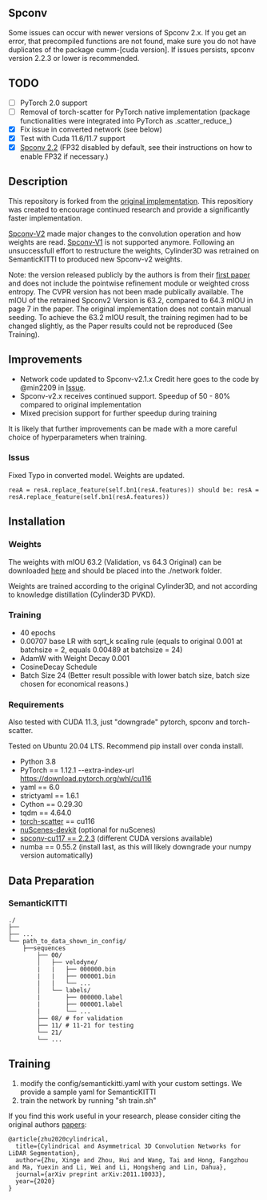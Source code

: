 ## Spconv
Some issues can occur with newer versions of Spconv 2.x. If you get an error, that precompiled functions are not found, make sure you do not have duplicates of the package cumm-[cuda version]. If issues persists, spconv version 2.2.3 or lower is recommended.

## TODO
- [ ] PyTorch 2.0 support
- [ ] Removal of torch-scatter for PyTorch native implementation (package functionalities were integrated into PyTorch as .scatter_reduce_)
- [X] Fix issue in converted network (see below)
- [X] Test with Cuda 11.6/11.7 support
- [X] [Spconv 2.2](https://github.com/traveller59/spconv) (FP32 disabled by default, see their instructions on how to enable FP32 if necessary.)

## Description
This repository is forked from the [original implementation](https://github.com/xinge008/Cylinder3D). This repositiory was created to encourage continued research and provide a significantly faster implementation.

[Spconv-V2](https://github.com/traveller59/spconv) made major changes to the convolution operation and how weights are read. [Spconv-V1](https://github.com/traveller59/spconv/tree/v1.2.1) is not supported anymore. Following an unsuccessfull effort to restructure the weights, Cylinder3D was retrained on SemanticKITTI to produced new Spconv-v2 weights.

Note: the version released publicly by the authors is from their [first paper](https://arxiv.org/pdf/2008.01550.pdf) and does not include the pointwise refinement module or weighted cross entropy. The CVPR version has not been made publically available. The mIOU of the retrained Spconv2 Version is 63.2, compared to 64.3 mIOU in page 7 in the paper. The original implementation does not contain manual seeding. To achieve the 63.2 mIOU result, the training regimen had to be changed slightly, as the Paper results could not be reproduced (See Training).

## Improvements
- Network code updated to Spconv-v2.1.x Credit here goes to the code by @min2209 in [Issue](https://github.com/xinge008/Cylinder3D/issues/107).
- Spconv-v2.x receives continued support. Speedup of 50 - 80% compared to original implementation
- Mixed precision support for further speedup during training

It is likely that further improvements can be made with a more careful choice of hyperparameters when training.

### Issus
Fixed Typo in converted model. Weights are updated.
```
reaA = resA.replace_feature(self.bn1(resA.features)) should be: resA = resA.replace_feature(self.bn1(resA.features))
```

## Installation

### Weights
The weights with mIOU 63.2 (Validation, vs 64.3 Original) can be downloaded [here](https://drive.google.com/drive/folders/1LBCRHz2VyeSz4M27GiqhoRuzlKyFvbo1?usp=sharing) and should be placed into the ./network folder.

Weights are trained according to the original Cylinder3D, and not according to knowledge distillation (Cylinder3D PVKD).

### Training
- 40 epochs
- 0.00707 base LR with sqrt_k scaling rule (equals to original 0.001 at batchsize = 2, equals 0.00489 at batchsize = 24)
- AdamW with Weight Decay 0.001
- CosineDecay Schedule
- Batch Size 24 (Better result possible with lower batch size, batch size chosen for economical reasons.)

### Requirements
Also tested with CUDA 11.3, just "downgrade" pytorch, spconv and torch-scatter.

Tested on Ubuntu 20.04 LTS. Recommend pip install over conda install.
- Python 3.8
- PyTorch == 1.12.1 --extra-index-url https://download.pytorch.org/whl/cu116
- yaml == 6.0
- strictyaml == 1.6.1
- Cython == 0.29.30
- tqdm == 4.64.0
- [torch-scatter](https://github.com/rusty1s/pytorch_scatter) == cu116
- [nuScenes-devkit](https://github.com/nutonomy/nuscenes-devkit) (optional for nuScenes)
- [spconv-cu117 == 2.2.3](https://github.com/traveller59/spconv) (different CUDA versions available)
- numba == 0.55.2 (install last, as this will likely downgrade your numpy version automatically)

## Data Preparation

### SemanticKITTI
```
./
├── 
├── ...
└── path_to_data_shown_in_config/
    ├──sequences
        ├── 00/           
        │   ├── velodyne/	
        |   |	├── 000000.bin
        |   |	├── 000001.bin
        |   |	└── ...
        │   └── labels/ 
        |       ├── 000000.label
        |       ├── 000001.label
        |       └── ...
        ├── 08/ # for validation
        ├── 11/ # 11-21 for testing
        └── 21/
	    └── ...
```

## Training
1. modify the config/semantickitti.yaml with your custom settings. We provide a sample yaml for SemanticKITTI
2. train the network by running "sh train.sh"


If you find this work useful in your research, please consider citing the original authors [papers](https://arxiv.org/pdf/2011.10033):
```
@article{zhu2020cylindrical,
  title={Cylindrical and Asymmetrical 3D Convolution Networks for LiDAR Segmentation},
  author={Zhu, Xinge and Zhou, Hui and Wang, Tai and Hong, Fangzhou and Ma, Yuexin and Li, Wei and Li, Hongsheng and Lin, Dahua},
  journal={arXiv preprint arXiv:2011.10033},
  year={2020}
}
```
